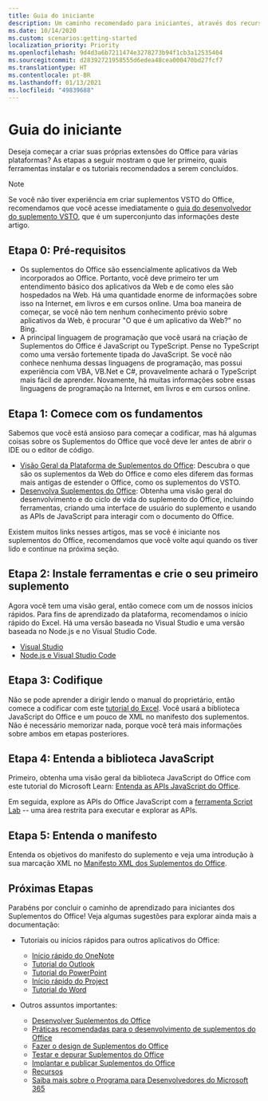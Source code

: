 ```yaml
---
title: Guia do iniciante
description: Um caminho recomendado para iniciantes, através dos recursos de aprendizado dos Suplementos do Office.
ms.date: 10/14/2020
ms.custom: scenarios:getting-started
localization_priority: Priority
ms.openlocfilehash: 9d4d3a6b7211474e3278273b94f1cb3a12535404
ms.sourcegitcommit: d28392721958555d6edea48cea000470bd27fcf7
ms.translationtype: HT
ms.contentlocale: pt-BR
ms.lasthandoff: 01/13/2021
ms.locfileid: "49839688"
---
```

# <a name="beginners-guide"></a>Guia do iniciante

Deseja começar a criar suas próprias extensões do Office para várias plataformas? As etapas a seguir mostram o que ler primeiro, quais ferramentas instalar e os tutoriais recomendados a serem concluídos.

> [!NOTE]
> Se você não tiver experiência em criar suplementos VSTO do Office, recomendamos que você acesse imediatamente o [guia do desenvolvedor do suplemento VSTO](learning-path-transition.md), que é um superconjunto das informações deste artigo.

## <a name="step-0-prerequisites"></a>Etapa 0: Pré-requisitos

- Os suplementos do Office são essencialmente aplicativos da Web incorporados ao Office. Portanto, você deve primeiro ter um entendimento básico dos aplicativos da Web e de como eles são hospedados na Web. Há uma quantidade enorme de informações sobre isso na Internet, em livros e em cursos online. Uma boa maneira de começar, se você não tem nenhum conhecimento prévio sobre aplicativos da Web, é procurar "O que é um aplicativo da Web?" no Bing.
- A principal linguagem de programação que você usará na criação de Suplementos do Office é JavaScript ou TypeScript. Pense no TypeScript como uma versão fortemente tipada do JavaScript. Se você não conhece nenhuma dessas linguagens de programação, mas possui experiência com VBA, VB.Net e C#, provavelmente achará o TypeScript mais fácil de aprender. Novamente, há muitas informações sobre essas linguagens de programação na Internet, em livros e em cursos online.

## <a name="step-1-begin-with-fundamentals"></a>Etapa 1: Comece com os fundamentos

Sabemos que você está ansioso para começar a codificar, mas há algumas coisas sobre os Suplementos do Office que você deve ler antes de abrir o IDE ou o editor de código.

- [Visão Geral da Plataforma de Suplementos do Office](office-add-ins.md): Descubra o que são os suplementos da Web do Office e como eles diferem das formas mais antigas de estender o Office, como os suplementos do VSTO.
- [Desenvolva Suplementos do Office](../develop/develop-overview.md): Obtenha uma visão geral do desenvolvimento e do ciclo de vida do suplemento do Office, incluindo ferramentas, criando uma interface de usuário do suplemento e usando as APIs de JavaScript para interagir com o documento do Office.

Existem muitos links nesses artigos, mas se você é iniciante nos suplementos do Office, recomendamos que você volte aqui quando os tiver lido e continue na próxima seção.

## <a name="step-2-install-tools-and-create-your-first-add-in"></a>Etapa 2: Instale ferramentas e crie o seu primeiro suplemento

Agora você tem uma visão geral, então comece com um de nossos inícios rápidos. Para fins de aprendizado da plataforma, recomendamos o início rápido do Excel. Há uma versão baseada no Visual Studio e uma versão baseada no Node.js e no Visual Studio Code.

- [Visual Studio](../quickstarts/excel-quickstart-jquery.md?tabs=visualstudio)
- [Node.js e Visual Studio Code](../quickstarts/excel-quickstart-jquery.md?tabs=yeomangenerator)

## <a name="step-3-code"></a>Etapa 3: Codifique

Não se pode aprender a dirigir lendo o manual do proprietário, então comece a codificar com este [tutorial do Excel](../tutorials/excel-tutorial.md). Você usará a biblioteca JavaScript do Office e um pouco de XML no manifesto dos suplementos. Não é necessário memorizar nada, porque você terá mais informações sobre ambos em etapas posteriores.

## <a name="step-4-understand-the-javascript-library"></a>Etapa 4: Entenda a biblioteca JavaScript

Primeiro, obtenha uma visão geral da biblioteca JavaScript do Office com este tutorial do Microsoft Learn: [Entenda as APIs JavaScript do Office](/learn/modules/understand-office-javascript-apis/index).

Em seguida, explore as APIs do Office JavaScript com a [ferramenta Script Lab](explore-with-script-lab.md) -- uma área restrita para executar e explorar as APIs.

## <a name="step-5-understand-the-manifest"></a>Etapa 5: Entenda o manifesto

Entenda os objetivos do manifesto do suplemento e veja uma introdução à sua marcação XML no [Manifesto XML dos Suplementos do Office](../develop/add-in-manifests.md).

## <a name="next-steps"></a>Próximas Etapas

Parabéns por concluir o caminho de aprendizado para iniciantes dos Suplementos do Office! Veja algumas sugestões para explorar ainda mais a documentação:

- Tutoriais ou inícios rápidos para outros aplicativos do Office:

  - [Início rápido do OneNote](../quickstarts/onenote-quickstart.md)
  - [Tutorial do Outlook](/outlook/add-ins/addin-tutorial)
  - [Tutorial do PowerPoint](../tutorials/powerpoint-tutorial.md)
  - [Início rápido do Project](../quickstarts/project-quickstart.md)
  - [Tutorial do Word](../tutorials/word-tutorial.md)

- Outros assuntos importantes:

  - [Desenvolver Suplementos do Office ](../develop/develop-overview.md)
  - [Práticas recomendadas para o desenvolvimento de suplementos do Office](../concepts/add-in-development-best-practices.md)
  - [Fazer o design de Suplementos do Office](../design/add-in-design.md)
  - [Testar e depurar Suplementos do Office](../testing/test-debug-office-add-ins.md)
  - [Implantar e publicar Suplementos do Office](../publish/publish.md)
  - [Recursos](../resources/resources-links-help.md)
  - [Saiba mais sobre o Programa para Desenvolvedores do Microsoft 365](https://developer.microsoft.com/microsoft-365/dev-program)